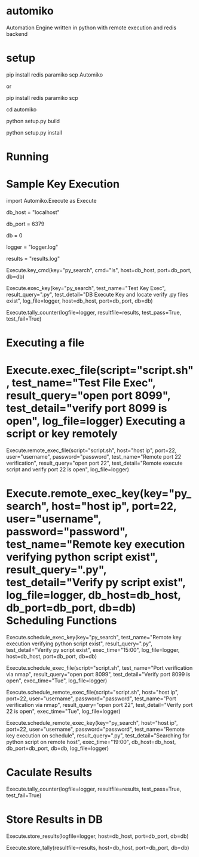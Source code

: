 automiko
========

Automation Engine written in python with remote execution and redis backend

setup
========
pip install redis paramiko scp Automiko

or 

pip install redis paramiko scp

cd automiko 


python setup.py build


python setup.py install

Running
========

Sample Key Execution
========

import Automiko.Execute as Execute

db_host = "localhost"

db_port = 6379

db = 0

logger = "logger.log"

results = "results.log"


Execute.key_cmd(key="py_search",
                cmd="ls",
                host=db_host,
                port=db_port,
                db=db)

Execute.exec_key(key="py_search",
                 test_name="Test Key Exec",
                 result_query=".py",
                 test_detail="DB Execute Key and locate verify .py files exist",
                 log_file=logger,
                 host=db_host,
                 port=db_port,
                 db=db)
                 
Execute.tally_counter(logfile=logger, resultfile=results, test_pass=True, test_fail=True)

Executing a file
========
Execute.exec_file(script="script.sh",
                  test_name="Test File Exec",
                  result_query="open port 8099",
                  test_detail="verify port 8099 is open",
                  log_file=logger)
Executing a script or key remotely
========
Execute.remote_exec_file(script="script.sh",
                         host="host ip",
                         port=22,
                         user="username",
                         password="password",
                         test_name="Remote port 22 verification",
                         result_query="open port 22",
                         test_detail="Remote execute script and verify port 22 is open",
                         log_file=logger)

Execute.remote_exec_key(key="py_search",
                        host="host ip",
                        port=22,
                        user="username",
                        password="password",
                        test_name="Remote key execution verifying python script exist",
                        result_query=".py",
                        test_detail="Verify py script exist",
                        log_file=logger,
                        db_host=db_host,
                        db_port=db_port,
                        db=db)
Scheduling Functions
========
Execute.schedule_exec_key(key="py_search",
                        test_name="Remote key execution verifying python script exist",
                        result_query=".py",
                        test_detail="Verify py script exist",
                        exec_time="15:00",
                        log_file=logger,
                        host=db_host,
                        port=db_port,
                        db=db)

Execute.schedule_exec_file(script="script.sh",
                           test_name="Port verification via nmap",
                           result_query="open port 8099",
                           test_detail="Verify port 8099 is open",
                           exec_time="Tue",
                           log_file=logger)

Execute.schedule_remote_exec_file(script="script.sh",
                                  host="host ip",
                                  port=22,
                                  user="username",
                                  password="password",
                                  test_name="Port verification via nmap",
                                  result_query="open port 22",
                                  test_detail="Verify port 22 is open",
                                  exec_time="Tue",
                                  log_file=logger)


Execute.schedule_remote_exec_key(key="py_search",
                                 host="host ip",
                                 port=22,
                                 user="username",
                                 password="password",
                                 test_name="Remote key execution on schedule",
                                 result_query=".py",
                                 test_detail="Searching for python script on remote host",
                                 exec_time="19:00",
                                 db_host=db_host,
                                 db_port=db_port,
                                 db=db,
                                 log_file=logger)

Caculate Results 
========
Execute.tally_counter(logfile=logger,
                      resultfile=results,
                      test_pass=True,
                      test_fail=True)
                      
Store Results in DB
========

Execute.store_results(logfile=logger, host=db_host, port=db_port, db=db)

Execute.store_tally(resultfile=results, host=db_host, port=db_port, db=db)
